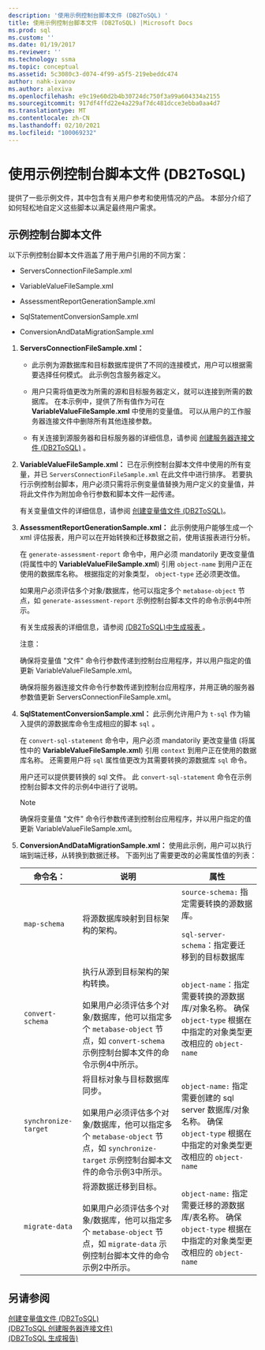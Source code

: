 ```yaml
---
description: '使用示例控制台脚本文件 (DB2ToSQL) '
title: 使用示例控制台脚本文件 (DB2ToSQL) |Microsoft Docs
ms.prod: sql
ms.custom: ''
ms.date: 01/19/2017
ms.reviewer: ''
ms.technology: ssma
ms.topic: conceptual
ms.assetid: 5c3080c3-d074-4f99-a5f5-219ebeddc474
author: nahk-ivanov
ms.author: alexiva
ms.openlocfilehash: e9c19e60d2b4b30724dc750f3a99a604334a2155
ms.sourcegitcommit: 917df4ffd22e4a229af7dc481dcce3ebba0aa4d7
ms.translationtype: MT
ms.contentlocale: zh-CN
ms.lasthandoff: 02/10/2021
ms.locfileid: "100069232"
---
```

# <a name="working-with-the-sample-console-script-files-db2tosql"></a>使用示例控制台脚本文件 (DB2ToSQL) 
提供了一些示例文件，其中包含有关用户参考和使用情况的产品。 本部分介绍了如何轻松地自定义这些脚本以满足最终用户需求。  
  
## <a name="sample-console-script-files"></a>示例控制台脚本文件  
以下示例控制台脚本文件涵盖了用于用户引用的不同方案：  
  
-   ServersConnectionFileSample.xml  
  
-   VariableValueFileSample.xml  
  
-   AssessmentReportGenerationSample.xml  
  
-   SqlStatementConversionSample.xml  
  
-   ConversionAndDataMigrationSample.xml  
  
1.  **ServersConnectionFileSample.xml：**  
  
    -   此示例为源数据库和目标数据库提供了不同的连接模式，用户可以根据需要选择任何模式。 此示例包含服务器定义。  
  
    -   用户只需将值更改为所需的源和目标服务器定义，就可以连接到所需的数据库。 在本示例中，提供了所有值作为可在 **VariableValueFileSample.xml** 中使用的变量值。  可以从用户的工作服务器连接文件中删除所有其他连接参数。  
  
    -   有关连接到源服务器和目标服务器的详细信息，请参阅 [创建服务器连接文件 &#40;DB2ToSQL&#41;](../../ssma/db2/creating-the-server-connection-files-db2tosql.md) 。  
  
2.  **VariableValueFileSample.xml：** 已在示例控制台脚本文件中使用的所有变量，并已 `ServersConnectionFileSample.xml` 在此文件中进行排序。 若要执行示例控制台脚本，用户必须只需将示例变量值替换为用户定义的变量值，并将此文件作为附加命令行参数和脚本文件一起传递。  
  
    有关变量值文件的详细信息，请参阅 [创建变量值文件 &#40;DB2ToSQL&#41;](../../ssma/db2/creating-variable-value-files-db2tosql.md)。  
  
3.  **AssessmentReportGenerationSample.xml：** 此示例使用户能够生成一个 xml 评估报表，用户可以在开始转换和迁移数据之前，使用该报表进行分析。  
  
    在 `generate-assessment-report` 命令中，用户必须 mandatorily 更改变量值 (将属性中的 **VariableValueFileSample.xml**) 引用 `object-name` 到用户正在使用的数据库名称。 根据指定的对象类型， `object-type` 还必须更改值。  
  
    如果用户必须评估多个对象/数据库，他可以指定多个 `metabase-object` 节点，如 `generate-assessment-report` 示例控制台脚本文件的命令示例4中所示。  
  
    有关生成报表的详细信息，请参阅 [&#40;DB2ToSQL&#41;中生成报表 ](../../ssma/db2/generating-reports-db2tosql.md)。  
  
    注意：  
  
    确保将变量值 "文件" 命令行参数传递到控制台应用程序，并以用户指定的值更新 VariableValueFileSample.xml。  
  
    确保将服务器连接文件命令行参数传递到控制台应用程序，并用正确的服务器参数值更新 ServersConnectionFileSample.xml。  
  
4.  **SqlStatementConversionSample.xml：** 此示例允许用户为 `t-sql` 作为输入提供的源数据库命令生成相应的脚本 `sql` 。  
  
    在 `convert-sql-statement` 命令中，用户必须 mandatorily 更改变量值 (将属性中的 **VariableValueFileSample.xml**) 引用 `context` 到用户正在使用的数据库名称。 还需要用户将 `sql` 属性值更改为其需要转换的源数据库 `sql` 命令。  
  
    用户还可以提供要转换的 sql 文件。 此 `convert-sql-statement` 命令在示例控制台脚本文件的示例4中进行了说明。  
  
    > [!NOTE]  
    > 确保将变量值 "文件" 命令行参数传递到控制台应用程序，并以用户指定的值更新 VariableValueFileSample.xml。  
  
5.  **ConversionAndDataMigrationSample.xml：** 使用此示例，用户可以执行端到端迁移，从转换到数据迁移。 下面列出了需要更改的必需属性值的列表：  
  
    |命令名：|说明|属性|  
    |----------------|---------------|-------------|  
    |`map-schema`|将源数据库映射到目标架构的架构。|`source-schema:` 指定需要转换的源数据库。<br /><br />`sql-server-schema`：指定要迁移到的目标数据库|  
    |`convert-schema`|执行从源到目标架构的架构转换。<br /><br />如果用户必须评估多个对象/数据库，他可以指定多个 `metabase-object` 节点，如 `convert-schema` 示例控制台脚本文件的命令示例4中所示。|`object-name`：指定需要转换的源数据库/对象名称。 确保 `object-type` 根据在中指定的对象类型更改相应的 `object-name`|  
    |`synchronize-target`|将目标对象与目标数据库同步。<br /><br />如果用户必须评估多个对象/数据库，他可以指定多个 `metabase-object` 节点，如 `synchronize-target` 示例控制台脚本文件的命令示例3中所示。|`object-name:` 指定需要创建的 sql server 数据库/对象名称。 确保 `object-type` 根据在中指定的对象类型更改相应的 `object-name`|  
    |`migrate-data`|将源数据迁移到目标。<br /><br />如果用户必须评估多个对象/数据库，他可以指定多个 `metabase-object` 节点，如 `migrate-data` 示例控制台脚本文件的命令示例2中所示。|`object-name:` 指定需要迁移的源数据库/表名称。 确保 `object-type` 根据在中指定的对象类型更改相应的 `object-name`|  
  
## <a name="see-also"></a>另请参阅  
[创建变量值文件 &#40;DB2ToSQL&#41;](../../ssma/db2/creating-variable-value-files-db2tosql.md)  
[&#40;DB2ToSQL 创建服务器连接文件&#41;](../../ssma/db2/creating-the-server-connection-files-db2tosql.md)  
[&#40;DB2ToSQL 生成报告&#41;](../../ssma/db2/generating-reports-db2tosql.md)  
  
